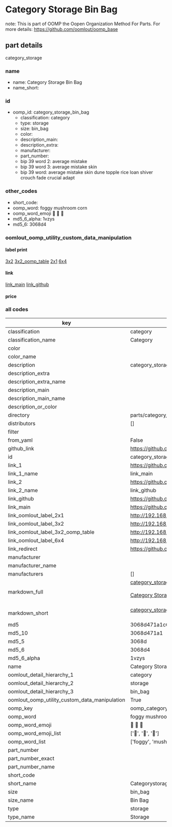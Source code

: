 # Category Storage Bin Bag  

note: This is part of OOMP the Oopen Organization Method For Parts. For more details: https://github.com/oomlout/oomp_base

##  part details
  



category_storage



### name
* name: Category Storage Bin Bag
* name_short: 
### id
* oomp_id: category_storage_bin_bag
  * classification: category
  * type: storage
  * size: bin_bag
  * color: 
  * description_main: 
  * description_extra: 
  * manufacturer: 
  * part_number: 
  * bip 39 word 2: average mistake
  * bip 39 word 3: average mistake skin
  * bip 39 word: average mistake skin dune topple rice loan shiver crouch fade crucial adapt

### other_codes
* short_code: 
* oomp_word: foggy mushroom corn
* oomp_word_emoji :foggy: :mushroom: :corn:
* md5_6_alpha: 1vzys
* md5_6: 3068d4






### oomlout_oomp_utility_custom_data_manipulation
#### label print
[3x2](http://192.168.1.245:1112/?label=oomp%201vzys)
[3x2_oomp_table](http://192.168.1.108:1112/?label=oomp%201vzys)
[2x1](http://192.168.1.242:1112/?label=oomp%201vzys)
[6x4](http://192.168.1.55:1112/?label=oomp%201vzys)    

#### link

[link_main](https://github.com/oomlout/oomlout_oomp_version_1_messy/tree/main/parts/category_storage_bin_bag) [link_github](https://github.com/oomlout/oomlout_oomp_version_1_messy/tree/main/parts/category_storage_bin_bag)                             

#### price







### all codes 
| key | value |  
| --- | --- |  
| classification | category |  
| classification_name | Category |  
| color |  |  
| color_name |  |  
| description | category_storage |  
| description_extra |  |  
| description_extra_name |  |  
| description_main |  |  
| description_main_name |  |  
| description_or_color |   |  
| directory | parts/category_storage_bin_bag |  
| distributors | [] |  
| filter |  |  
| from_yaml | False |  
| github_link | https://github.com/oomlout/oomlout_oomp_part_src/tree/main/parts/category_storage_bin_bag |  
| id | category_storage_bin_bag |  
| link_1 | https://github.com/oomlout/oomlout_oomp_version_1_messy/tree/main/parts/category_storage_bin_bag |  
| link_1_name | link_main |  
| link_2 | https://github.com/oomlout/oomlout_oomp_version_1_messy/tree/main/parts/category_storage_bin_bag |  
| link_2_name | link_github |  
| link_github | https://github.com/oomlout/oomlout_oomp_version_1_messy/tree/main/parts/category_storage_bin_bag |  
| link_main | https://github.com/oomlout/oomlout_oomp_version_1_messy/tree/main/parts/category_storage_bin_bag |  
| link_oomlout_label_2x1 | http://192.168.1.242:1112/?label=oomp%201vzys |  
| link_oomlout_label_3x2 | http://192.168.1.245:1112/?label=oomp%201vzys |  
| link_oomlout_label_3x2_oomp_table | http://192.168.1.108:1112/?label=oomp%201vzys |  
| link_oomlout_label_6x4 | http://192.168.1.55:1112/?label=oomp%201vzys |  
| link_redirect | https://github.com/oomlout/oomlout_oomp_version_1_messy/tree/main/parts/category_storage_bin_bag |  
| manufacturer |  |  
| manufacturer_name |  |  
| manufacturers | [] |  
| markdown_full | [category_storage_bin_bag](none)<br>[](none)<br>[Category Storage Bin Bag](none)<br><br> |  
| markdown_short | [category_storage_bin_bag](none)<br><br> |  
| md5 | 3068d471a1c63062e4f294419523787e |  
| md5_10 | 3068d471a1 |  
| md5_5 | 3068d |  
| md5_6 | 3068d4 |  
| md5_6_alpha | 1vzys |  
| name | Category Storage Bin Bag |  
| oomlout_detail_hierarchy_1 | category |  
| oomlout_detail_hierarchy_2 | storage |  
| oomlout_detail_hierarchy_3 | bin_bag |  
| oomlout_oomp_utility_custom_data_manipulation | True |  
| oomp_key | oomp_category_storage_bin_bag |  
| oomp_word | foggy mushroom corn |  
| oomp_word_emoji | :foggy: :mushroom: :corn: |  
| oomp_word_emoji_list | [':foggy:', ':mushroom:', ':corn:'] |  
| oomp_word_list | ['foggy', 'mushroom', 'corn'] |  
| part_number |  |  
| part_number_exact |  |  
| part_number_name |  |  
| short_code |  |  
| short_name | Categorystorage |  
| size | bin_bag |  
| size_name | Bin Bag |  
| type | storage |  
| type_name | Storage |  
